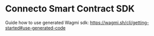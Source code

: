 # Connecto Smart Contract SDK


Guide how to use generated Wagmi sdk: https://wagmi.sh/cli/getting-started#use-generated-code
